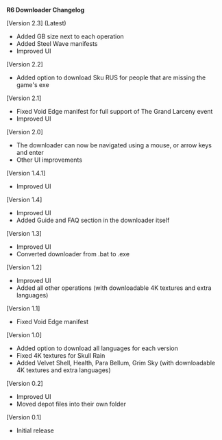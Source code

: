 **R6 Downloader Changelog**

[Version 2.3] (Latest)
- Added GB size next to each operation
- Added Steel Wave manifests
- Improved UI


[Version 2.2]
- Added option to download Sku RUS for people that are missing the game's exe


[Version 2.1]
- Fixed Void Edge manifest for full support of The Grand Larceny event
- Improved UI


[Version 2.0]
- The downloader can now be navigated using a mouse, or arrow keys and enter
- Other UI improvements


[Version 1.4.1]
- Improved UI


[Version 1.4] 
- Improved UI
- Added Guide and FAQ section in the downloader itself


[Version 1.3]
- Improved UI
- Converted downloader from .bat to .exe


[Version 1.2]
- Improved UI
- Added all other operations (with downloadable 4K textures and extra languages)


[Version 1.1]
- Fixed Void Edge manifest


[Version 1.0]
- Added option to download all languages for each version
- Fixed 4K textures for Skull Rain
- Added Velvet Shell, Health, Para Bellum, Grim Sky (with downloadable 4K textures and extra languages)


[Version 0.2]
- Improved UI
- Moved depot files into their own folder


[Version 0.1]
- Initial release

